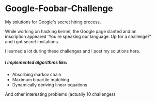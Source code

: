 # Google-Foobar-Challenge
My solutions for Google's secret hiring process.

While working on hacking kernel, the Google page slanted and an inscription appeared 'You're speaking our language. Up for a challenge?' and i got secret invitations. 

I learned a lot during these challenges and i post my solutions here.

##### I implemented algorithms like:
- Absorbing markov chain
- Maximum bipartite matching
- Dynamically deriving linear equations
  
And other interesting problems (actually 10 challenges)
